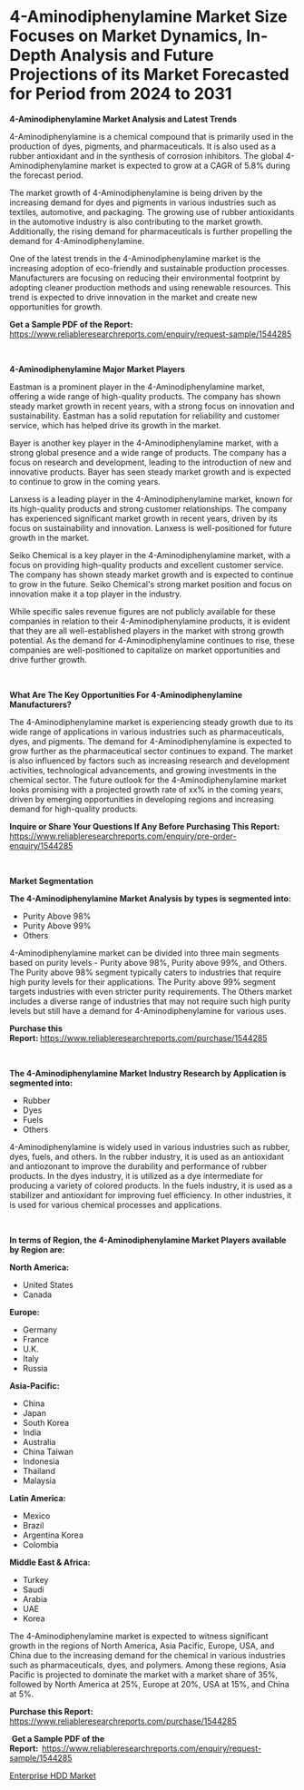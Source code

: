 <p><h1>4-Aminodiphenylamine Market Size Focuses on Market Dynamics, In-Depth Analysis and Future Projections of its Market Forecasted for Period from 2024 to 2031</h1></p><p><strong>4-Aminodiphenylamine Market Analysis and Latest Trends</strong></p>
<p><p>4-Aminodiphenylamine is a chemical compound that is primarily used in the production of dyes, pigments, and pharmaceuticals. It is also used as a rubber antioxidant and in the synthesis of corrosion inhibitors. The global 4-Aminodiphenylamine market is expected to grow at a CAGR of 5.8% during the forecast period.</p><p>The market growth of 4-Aminodiphenylamine is being driven by the increasing demand for dyes and pigments in various industries such as textiles, automotive, and packaging. The growing use of rubber antioxidants in the automotive industry is also contributing to the market growth. Additionally, the rising demand for pharmaceuticals is further propelling the demand for 4-Aminodiphenylamine.</p><p>One of the latest trends in the 4-Aminodiphenylamine market is the increasing adoption of eco-friendly and sustainable production processes. Manufacturers are focusing on reducing their environmental footprint by adopting cleaner production methods and using renewable resources. This trend is expected to drive innovation in the market and create new opportunities for growth.</p></p>
<p><strong>Get a Sample PDF of the Report:&nbsp;</strong> <a href="https://www.reliableresearchreports.com/enquiry/request-sample/1544285">https://www.reliableresearchreports.com/enquiry/request-sample/1544285</a></p>
<p>&nbsp;</p>
<p><strong>4-Aminodiphenylamine Major Market Players</strong></p>
<p><p>Eastman is a prominent player in the 4-Aminodiphenylamine market, offering a wide range of high-quality products. The company has shown steady market growth in recent years, with a strong focus on innovation and sustainability. Eastman has a solid reputation for reliability and customer service, which has helped drive its growth in the market.</p><p>Bayer is another key player in the 4-Aminodiphenylamine market, with a strong global presence and a wide range of products. The company has a focus on research and development, leading to the introduction of new and innovative products. Bayer has seen steady market growth and is expected to continue to grow in the coming years.</p><p>Lanxess is a leading player in the 4-Aminodiphenylamine market, known for its high-quality products and strong customer relationships. The company has experienced significant market growth in recent years, driven by its focus on sustainability and innovation. Lanxess is well-positioned for future growth in the market.</p><p>Seiko Chemical is a key player in the 4-Aminodiphenylamine market, with a focus on providing high-quality products and excellent customer service. The company has shown steady market growth and is expected to continue to grow in the future. Seiko Chemical's strong market position and focus on innovation make it a top player in the industry.</p><p>While specific sales revenue figures are not publicly available for these companies in relation to their 4-Aminodiphenylamine products, it is evident that they are all well-established players in the market with strong growth potential. As the demand for 4-Aminodiphenylamine continues to rise, these companies are well-positioned to capitalize on market opportunities and drive further growth.</p></p>
<p>&nbsp;</p>
<p><strong>What Are The Key Opportunities For 4-Aminodiphenylamine Manufacturers?</strong></p>
<p><p>The 4-Aminodiphenylamine market is experiencing steady growth due to its wide range of applications in various industries such as pharmaceuticals, dyes, and pigments. The demand for 4-Aminodiphenylamine is expected to grow further as the pharmaceutical sector continues to expand. The market is also influenced by factors such as increasing research and development activities, technological advancements, and growing investments in the chemical sector. The future outlook for the 4-Aminodiphenylamine market looks promising with a projected growth rate of xx% in the coming years, driven by emerging opportunities in developing regions and increasing demand for high-quality products.</p></p>
<p><strong>Inquire or Share Your Questions If Any Before Purchasing This Report:</strong> <a href="https://www.reliableresearchreports.com/enquiry/pre-order-enquiry/1544285">https://www.reliableresearchreports.com/enquiry/pre-order-enquiry/1544285</a></p>
<p>&nbsp;</p>
<p><strong>Market Segmentation</strong></p>
<p><strong>The 4-Aminodiphenylamine Market Analysis by types is segmented into:</strong></p>
<p><ul><li>Purity Above 98%</li><li>Purity Above 99%</li><li>Others</li></ul></p>
<p><p>4-Aminodiphenylamine market can be divided into three main segments based on purity levels - Purity above 98%, Purity above 99%, and Others. The Purity above 98% segment typically caters to industries that require high purity levels for their applications. The Purity above 99% segment targets industries with even stricter purity requirements. The Others market includes a diverse range of industries that may not require such high purity levels but still have a demand for 4-Aminodiphenylamine for various uses.</p></p>
<p><strong>Purchase this Report:&nbsp;</strong><a href="https://www.reliableresearchreports.com/purchase/1544285">https://www.reliableresearchreports.com/purchase/1544285</a></p>
<p>&nbsp;</p>
<p><strong>The 4-Aminodiphenylamine Market Industry Research by Application is segmented into:</strong></p>
<p><ul><li>Rubber</li><li>Dyes</li><li>Fuels</li><li>Others</li></ul></p>
<p><p>4-Aminodiphenylamine is widely used in various industries such as rubber, dyes, fuels, and others. In the rubber industry, it is used as an antioxidant and antiozonant to improve the durability and performance of rubber products. In the dyes industry, it is utilized as a dye intermediate for producing a variety of colored products. In the fuels industry, it is used as a stabilizer and antioxidant for improving fuel efficiency. In other industries, it is used for various chemical processes and applications.</p></p>
<p>&nbsp;</p>
<p><strong>In terms of Region, the 4-Aminodiphenylamine Market Players available by Region are:</strong></p>
<p>
    <p> <strong> North America: </strong>
        <ul>
            <li>United States</li>
            <li>Canada</li>
        </ul>
        </p> 
    <p> <strong> Europe: </strong>
        <ul>
            <li>Germany</li>
            <li>France</li>
            <li>U.K.</li>
            <li>Italy</li>
            <li>Russia</li>
        </ul>
        </p> 
    <p> <strong> Asia-Pacific: </strong>
        <ul>
            <li>China</li>
            <li>Japan</li>
            <li>South Korea</li>
            <li>India</li>
            <li>Australia</li>
            <li>China Taiwan</li>
            <li>Indonesia</li>
            <li>Thailand</li>
            <li>Malaysia</li>
        </ul>
        </p> 
    <p> <strong> Latin America: </strong>
        <ul>
            <li>Mexico</li>
            <li>Brazil</li>
            <li>Argentina Korea</li>
            <li>Colombia</li>
        </ul>
        </p> 
    <p> <strong> Middle East & Africa: </strong>
        <ul>
            <li>Turkey</li>
            <li>Saudi</li>
            <li>Arabia</li>
            <li>UAE</li>
            <li>Korea</li>
        </ul>
    </p>
    </p>
<p><p>The 4-Aminodiphenylamine market is expected to witness significant growth in the regions of North America, Asia Pacific, Europe, USA, and China due to the increasing demand for the chemical in various industries such as pharmaceuticals, dyes, and polymers. Among these regions, Asia Pacific is projected to dominate the market with a market share of 35%, followed by North America at 25%, Europe at 20%, USA at 15%, and China at 5%.</p></p>
<p><strong>Purchase this Report: </strong><a href="https://www.reliableresearchreports.com/purchase/1544285">https://www.reliableresearchreports.com/purchase/1544285</a></p>
<p>&nbsp;<strong>Get a Sample PDF of the Report:&nbsp;&nbsp;</strong><a href="https://www.reliableresearchreports.com/enquiry/request-sample/1544285">https://www.reliableresearchreports.com/enquiry/request-sample/1544285</a></p>
<p><strong></strong></p>
<p><p><a href="https://acidic-farm-354.notion.site/Enterprise-HDD-Market-Research-Report-Forecasted-for-Period-from-2024-2031-by-Market-Type-Market-52b320b4bc7f429786eb6e96a187ea94">Enterprise HDD Market</a></p></p>